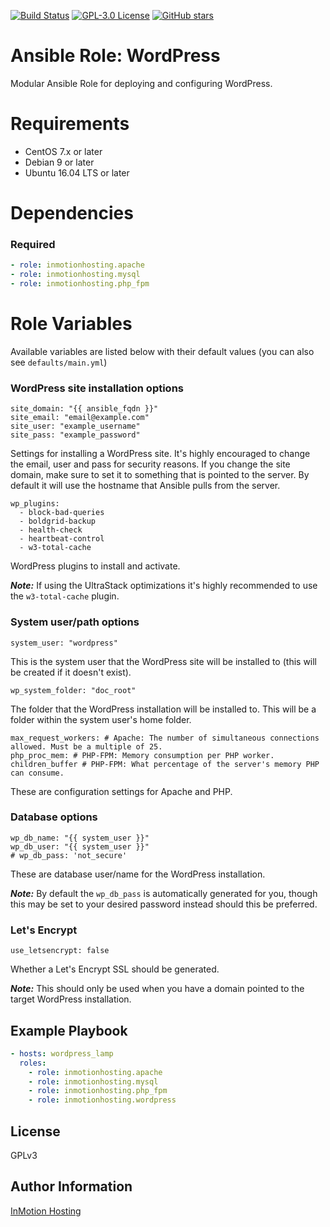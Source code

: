[![Build Status](https://travis-ci.org/inmotionhosting/ansible-role-wordpress.png?branch=master)](https://travis-ci.org/inmotionhosting/ansible-role-wordpress) [![GPL-3.0 License](https://img.shields.io/github/license/inmotionhosting/ansible-role-wordpress.svg?color=blue)](https://github.com/inmotionhosting/ansible-role-wordpress/blob/master/LICENSE) [![GitHub stars](https://img.shields.io/github/stars/inmotionhosting/ansible-role-wordpress.svg)](https://github.com/inmotionhosting/ansible-role-wordpress/stargazers)

# Ansible Role: WordPress

Modular Ansible Role for deploying and configuring WordPress.

# Requirements

* CentOS 7.x or later
* Debian 9 or later
* Ubuntu 16.04 LTS or later

# Dependencies

### Required

```yaml
- role: inmotionhosting.apache
- role: inmotionhosting.mysql
- role: inmotionhosting.php_fpm
```

# Role Variables

Available variables are listed below with their default values (you can also see `defaults/main.yml`)

### WordPress site installation options

```
site_domain: "{{ ansible_fqdn }}"
site_email: "email@example.com"
site_user: "example_username"
site_pass: "example_password"
```

Settings for installing a WordPress site. It's highly encouraged to change the email, user and pass for security reasons. If you change the site domain, make sure to set it to something that is pointed to the server. By default it will use the hostname that Ansible pulls from the server.

```
wp_plugins:
  - block-bad-queries
  - boldgrid-backup
  - health-check
  - heartbeat-control
  - w3-total-cache
```

WordPress plugins to install and activate.

___Note:___ If using the UltraStack optimizations it's highly recommended to use the `w3-total-cache` plugin.

### System user/path options

```
system_user: "wordpress"
```
This is the system user that the WordPress site will be installed to (this will be created if it doesn't exist).

```
wp_system_folder: "doc_root"
```

The folder that the WordPress installation will be installed to. This will be a folder within the system user's home folder.

```
max_request_workers: # Apache: The number of simultaneous connections allowed. Must be a multiple of 25.
php_proc_mem: # PHP-FPM: Memory consumption per PHP worker.
children_buffer # PHP-FPM: What percentage of the server's memory PHP can consume.
```

These are configuration settings for Apache and PHP.

### Database options

```
wp_db_name: "{{ system_user }}"
wp_db_user: "{{ system_user }}"
# wp_db_pass: 'not_secure'
```

These are database user/name for the WordPress installation.

___Note:___ By default the `wp_db_pass` is automatically generated for you, though this may be set to your desired password instead should this be preferred.

### Let's Encrypt

```
use_letsencrypt: false
```

Whether a Let's Encrypt SSL should be generated.

___Note:___ This should only be used when you have a domain pointed to the target WordPress installation.

## Example Playbook

```yaml
- hosts: wordpress_lamp
  roles:
    - role: inmotionhosting.apache
    - role: inmotionhosting.mysql
    - role: inmotionhosting.php_fpm
    - role: inmotionhosting.wordpress
```

## License

GPLv3

## Author Information

[InMotion Hosting](https://inmotionhosting.com)
